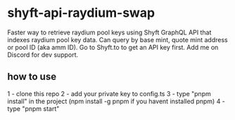 # shyft-api-raydium-swap
Faster way to retrieve raydium pool keys using Shyft GraphQL API that indexes raydium pool key data. Can query by base mint, quote mint address or pool ID (aka amm ID). Go to Shyft.to to get an API key first. Add me on Discord  for dev support.

## how to use

1 - clone this repo
2 - add your private key to config.ts
3 - type "pnpm install" in the project (npm install -g pnpm if you havent installed pnpm)
4 - type "pnpm start"